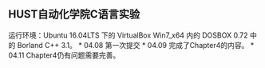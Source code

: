 ## HUST自动化学院C语言实验

<dev>
运行环境：Ubuntu 16.04LTS 下的 VirtualBox Win7_x64 内的 DOSBOX 0.72 中的 Borland C++ 3.1。
</dev>
* 04.08 第一次提交
* 04.09 完成了Chapter4的内容。
* 04.11 Chapter4仍有问题需要完善。
